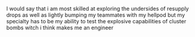 I would say that i am most skilled at exploring the undersides of resupply drops as well as lightly bumping my teammates with my hellpod but my specialty has to be my ability to test the explosive capabilities of cluster bombs witch i think makes me an engineer 